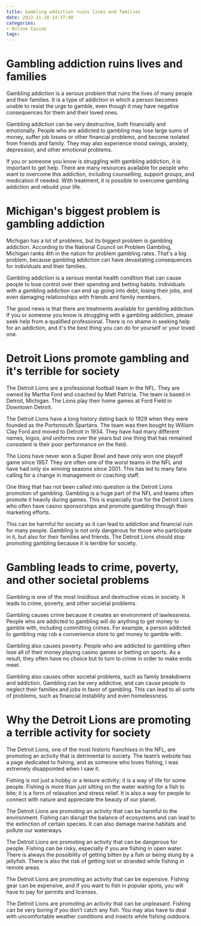 ```yaml
---
title: Gambling addiction ruins lives and families
date: 2022-11-20 14:37:08
categories:
- Online Casino
tags:
---
```



#  Gambling addiction ruins lives and families

Gambling addiction is a serious problem that ruins the lives of many people and their families. It is a type of addiction in which a person becomes unable to resist the urge to gamble, even though it may have negative consequences for them and their loved ones.

Gambling addiction can be very destructive, both financially and emotionally. People who are addicted to gambling may lose large sums of money, suffer job losses or other financial problems, and become isolated from friends and family. They may also experience mood swings, anxiety, depression, and other emotional problems.

If you or someone you know is struggling with gambling addiction, it is important to get help. There are many resources available for people who want to overcome this addiction, including counselling, support groups, and medication if needed. With treatment, it is possible to overcome gambling addiction and rebuild your life.

#  Michigan's biggest problem is gambling addiction

Michigan has a lot of problems, but its biggest problem is gambling addiction. According to the National Council on Problem Gambling, Michigan ranks 4th in the nation for problem gambling rates. That's a big problem, because gambling addiction can have devastating consequences for individuals and their families.

Gambling addiction is a serious mental health condition that can cause people to lose control over their spending and betting habits. Individuals with a gambling addiction can end up going into debt, losing their jobs, and even damaging relationships with friends and family members.

The good news is that there are treatments available for gambling addiction. If you or someone you know is struggling with a gambling addiction, please seek help from a qualified professional. There is no shame in seeking help for an addiction, and it's the best thing you can do for yourself or your loved one.

#  Detroit Lions promote gambling and it's terrible for society

The Detroit Lions are a professional football team in the NFL. They are owned by Martha Ford and coached by Matt Patricia. The team is based in Detroit, Michigan. The Lions play their home games at Ford Field in Downtown Detroit.

The Detroit Lions have a long history dating back to 1929 when they were founded as the Portsmouth Spartans. The team was then bought by William Clay Ford and moved to Detroit in 1934. They have had many different names, logos, and uniforms over the years but one thing that has remained consistent is their poor performance on the field.

The Lions have never won a Super Bowl and have only won one playoff game since 1957. They are often one of the worst teams in the NFL and have had only six winning seasons since 2001. This has led to many fans calling for a change in management or coaching staff.

One thing that has not been called into question is the Detroit Lions promotion of gambling. Gambling is a huge part of the NFL and teams often promote it heavily during games. This is especially true for the Detroit Lions who often have casino sponsorships and promote gambling through their marketing efforts.

This can be harmful for society as it can lead to addiction and financial ruin for many people. Gambling is not only dangerous for those who participate in it, but also for their families and friends. The Detroit Lions should stop promoting gambling because it is terrible for society.

#  Gambling leads to crime, poverty, and other societal problems

Gambling is one of the most insidious and destructive vices in society. It leads to crime, poverty, and other societal problems.

Gambling causes crime because it creates an environment of lawlessness. People who are addicted to gambling will do anything to get money to gamble with, including committing crimes. For example, a person addicted to gambling may rob a convenience store to get money to gamble with.

Gambling also causes poverty. People who are addicted to gambling often lose all of their money playing casino games or betting on sports. As a result, they often have no choice but to turn to crime in order to make ends meet.

Gambling also causes other societal problems, such as family breakdowns and addiction. Gambling can be very addictive, and can cause people to neglect their families and jobs in favor of gambling. This can lead to all sorts of problems, such as financial instability and even homelessness.

#  Why the Detroit Lions are promoting a terrible activity for society

The Detroit Lions, one of the most historic franchises in the NFL, are promoting an activity that is detrimental to society. The team’s website has a page dedicated to fishing, and as someone who loves fishing, I was extremely disappointed when I saw it.

Fishing is not just a hobby or a leisure activity; it is a way of life for some people. Fishing is more than just sitting on the water waiting for a fish to bite; it is a form of relaxation and stress relief. It is also a way for people to connect with nature and appreciate the beauty of our planet.

The Detroit Lions are promoting an activity that can be harmful to the environment. Fishing can disrupt the balance of ecosystems and can lead to the extinction of certain species. It can also damage marine habitats and pollute our waterways.

The Detroit Lions are promoting an activity that can be dangerous for people. Fishing can be risky, especially if you are fishing in open water. There is always the possibility of getting bitten by a fish or being stung by a jellyfish. There is also the risk of getting lost or stranded while fishing in remote areas.

The Detroit Lions are promoting an activity that can be expensive. Fishing gear can be expensive, and if you want to fish in popular spots, you will have to pay for permits and licenses.

The Detroit Lions are promoting an activity that can be unpleasant. Fishing can be very boring if you don’t catch any fish. You may also have to deal with uncomfortable weather conditions and insects while fishing outdoors.
